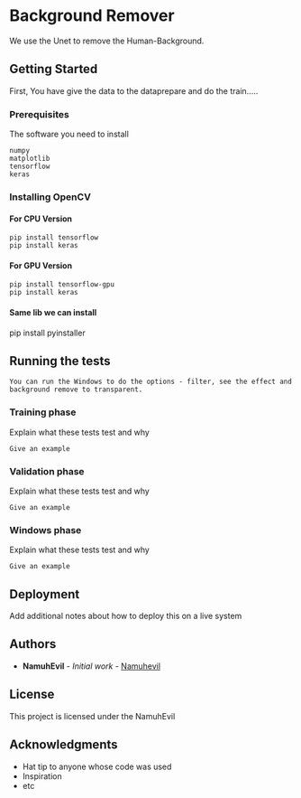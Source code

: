 # Background Remover

We use the Unet to remove the Human-Background.

## Getting Started

First, You have give the data to the dataprepare and do the train.....


### Prerequisites

The software you need to install

```
numpy
matplotlib
tensorflow
keras
```

### Installing OpenCV

#### For CPU Version
``` 
pip install tensorflow
pip install keras
```

#### For GPU Version
``` 
pip install tensorflow-gpu
pip install keras
```

#### Same lib we can install
pip install pyinstaller

## Running the tests

```
You can run the Windows to do the options - filter, see the effect and background remove to transparent.
```

### Training phase

Explain what these tests test and why

```
Give an example
```

### Validation phase

Explain what these tests test and why

```
Give an example
```

### Windows phase

Explain what these tests test and why

```
Give an example
```

## Deployment

Add additional notes about how to deploy this on a live system

## Authors

* **NamuhEvil** - *Initial work* - 
[Namuhevil](https://github.com/namuhevil)

## License

This project is licensed under the NamuhEvil

## Acknowledgments

* Hat tip to anyone whose code was used
* Inspiration
* etc
